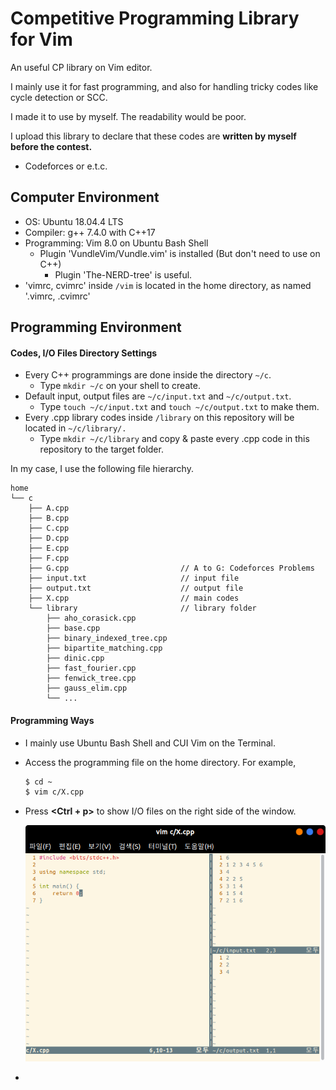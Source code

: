 # Competitive Programming Library for Vim

An useful CP library on Vim editor.

I mainly use it for fast programming, and also for handling tricky codes like cycle detection or SCC.

I made it to use by myself. The readability would be poor.

I upload this library to declare that these codes are **written by myself before the contest.**

- Codeforces or e.t.c.



## Computer Environment

- OS: Ubuntu 18.04.4 LTS
- Compiler: g++ 7.4.0 with C++17
- Programming: Vim 8.0 on Ubuntu Bash Shell
  - Plugin 'VundleVim/Vundle.vim' is installed (But don't need to use on C++)
    - Plugin 'The-NERD-tree' is useful.
- 'vimrc, cvimrc' inside ```/vim``` is located in the home directory, as named '.vimrc, .cvimrc'



## Programming Environment

#### Codes, I/O Files Directory Settings

- Every C++ programmings are done inside the directory ```~/c```.
  - Type ```mkdir ~/c``` on your shell to create.
- Default input, output files are ```~/c/input.txt``` and ```~/c/output.txt```.
  - Type ```touch ~/c/input.txt``` and ```touch ~/c/output.txt``` to make them.
- Every .cpp library codes inside ```/library``` on this repository will be located in ```~/c/library/.```
  - Type ```mkdir ~/c/library``` and copy & paste every .cpp code in this repository to the target folder.

In my case, I use the following file hierarchy.

```
home
└── c
    ├── A.cpp
    ├── B.cpp
    ├── C.cpp
    ├── D.cpp
    ├── E.cpp
    ├── F.cpp
    ├── G.cpp                         // A to G: Codeforces Problems
    ├── input.txt                     // input file
    ├── output.txt                    // output file
    ├── X.cpp                         // main codes
    └── library                       // library folder
        ├── aho_corasick.cpp
        ├── base.cpp
        ├── binary_indexed_tree.cpp
        ├── bipartite_matching.cpp
        ├── dinic.cpp
        ├── fast_fourier.cpp
        ├── fenwick_tree.cpp
        ├── gauss_elim.cpp
        └── ...
```



#### Programming Ways

- I mainly use Ubuntu Bash Shell and CUI Vim on the Terminal.

- Access the programming file on the home directory. For example,

  ```bash
  $ cd ~
  $ vim c/X.cpp
  ```

- Press **<Ctrl + p>** to show I/O files on the right side of the window.

  ![image1_IOshow](./pic_for_readme/image1_IOshow.png)

- 

